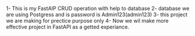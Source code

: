 1- This is my FastAIP CRUD operation with help to database
2- database we are using Postgress and is password is Admin123(admin123)
3- this project we are making for prectice purpose only
4- Now we wil make more effective project in FastAPI as a getted experiance.

